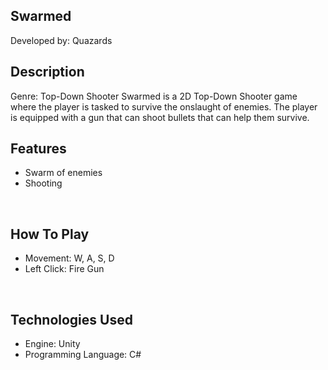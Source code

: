 
## Swarmed
Developed by: Quazards
<br>


## Description
Genre: Top-Down Shooter
Swarmed is a 2D Top-Down Shooter game where the player is tasked to survive the onslaught of enemies. The player is equipped with a gun that can shoot bullets that can help them survive.
<br>


## Features
- Swarm of enemies
- Shooting
<br>


## How To Play
- Movement: W, A, S, D
- Left Click: Fire Gun
<br>


## Technologies Used
- Engine: Unity
- Programming Language: C#
<br>

